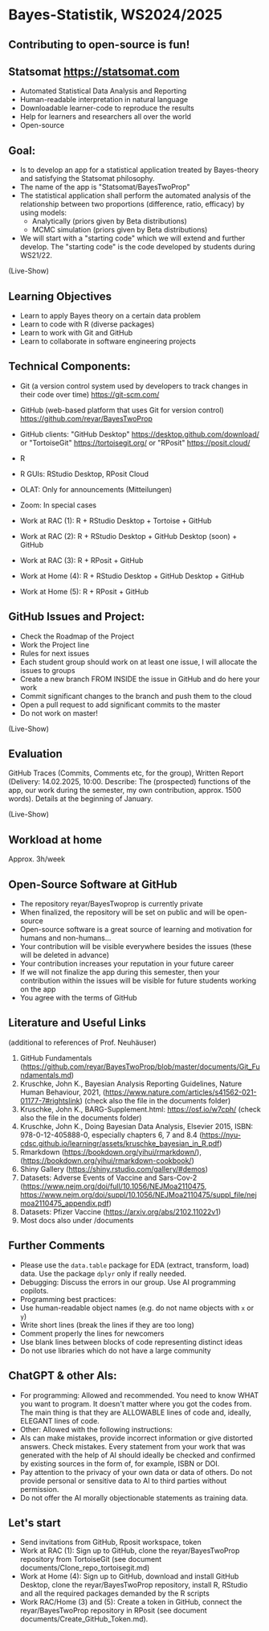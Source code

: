 # Bayes-Statistik, WS2024/2025
## Contributing to open-source is fun! 


## Statsomat https://statsomat.com 
-	Automated Statistical Data Analysis and Reporting
-	Human-readable interpretation in natural language
-	Downloadable learner-code to reproduce the results 
-	Help for learners and researchers all over the world
- 	Open-source 


## Goal: 
- Is to develop an app for a statistical application treated by Bayes-theory and satisfying the Statsomat philosophy.
- The name of the app is "Statsomat/BayesTwoProp" 
- The statistical application shall perform the automated analysis of the relationship between two proportions (difference, ratio, efficacy) by using models:  
	-  Analytically (priors given by Beta distributions)
	-  MCMC simulation (priors given by Beta distributions)
- We will start with a "starting code" which we will extend and further develop. The "starting code" is the code developed by students during WS21/22. 

(Live-Show)

## Learning Objectives
- Learn to apply Bayes theory on a certain data problem 
- Learn to code with R (diverse packages)
- Learn to work with Git and GitHub
- Learn to collaborate in software engineering projects 

## Technical Components:
- Git (a version control system used by developers to track changes in their code over time) https://git-scm.com/
- GitHub (web-based platform that uses Git for version control) https://github.com/reyar/BayesTwoProp
- GitHub clients: "GitHub Desktop" https://desktop.github.com/download/ or "TortoiseGit" https://tortoisegit.org/ or "RPosit" https://posit.cloud/
- R
- R GUIs: RStudio Desktop, RPosit Cloud
- OLAT: Only for announcements (Mitteilungen)
- Zoom: In special cases 

- Work at RAC (1): R + RStudio Desktop + Tortoise + GitHub
- Work at RAC (2): R + RStudio Desktop + GitHub Desktop (soon) + GitHub
- Work at RAC (3): R + RPosit + GitHub
- Work at Home (4): R + RStudio Desktop + GitHub Desktop + GitHub
- Work at Home (5): R + RPosit + GitHub
	
	
##  GitHub Issues and Project:
- Check the Roadmap of the Project 
- Work the Project line 
- Rules for next issues
- Each student group should work on at least one issue, I will allocate the issues to groups 
- Create a new branch FROM INSIDE the issue in GitHub and do here your work 
- Commit significant changes to the branch and push them to the cloud
- Open a pull request to add significant commits to the master
- Do not work on master! 

(Live-Show)
 
##	Evaluation

GitHub Traces (Commits, Comments etc, for the group), Written Report (Delivery: 14.02.2025, 10:00. Describe: The (prospected) functions of the app, our work during the semester, my own contribution, approx. 1500 words). Details at the beginning of January. 

(Live-Show)

## Workload at home
Approx. 3h/week 

## Open-Source Software at GitHub
- The repository reyar/BayesTwoprop is currently private
- When finalized, the repository will be set on public and will be open-source
- Open-source software is a great source of learning and motivation for humans and non-humans... 
- Your contribution will be visible everywhere besides the issues (these will be deleted in advance)
- Your contribution increases your reputation in your future career
- If we will not finalize the app during this semester, then your contribution within the issues will be visible for future students working on the app
- You agree with the terms of GitHub 


## Literature and Useful Links 
(additional to references of Prof. Neuhäuser) 

1. GitHub Fundamentals (https://github.com/reyar/BayesTwoProp/blob/master/documents/Git_Fundamentals.md)
2. Kruschke, John K., Bayesian Analysis Reporting Guidelines, Nature Human Behaviour, 2021,  (https://www.nature.com/articles/s41562-021-01177-7#rightslink) (check also the file in the documents folder)
3. Kruschke, John K., BARG-Supplement.html: https://osf.io/w7cph/ (check also the file in the documents folder)
4. Kruschke, John K., Doing Bayesian Data Analysis, Elsevier 2015, ISBN: 978-0-12-405888-0, especially chapters 6, 7 and 8.4 (https://nyu-cdsc.github.io/learningr/assets/kruschke_bayesian_in_R.pdf)
6. Rmarkdown (https://bookdown.org/yihui/rmarkdown/), (https://bookdown.org/yihui/rmarkdown-cookbook/)
7. Shiny Gallery (https://shiny.rstudio.com/gallery/#demos)
8. Datasets: Adverse Events of Vaccine and Sars-Cov-2 (https://www.nejm.org/doi/full/10.1056/NEJMoa2110475, https://www.nejm.org/doi/suppl/10.1056/NEJMoa2110475/suppl_file/nejmoa2110475_appendix.pdf)
9. Datasets: Pfizer Vaccine (https://arxiv.org/abs/2102.11022v1)
10. Most docs also under /documents


## Further Comments
- Please use the `data.table` package for EDA (extract, transform, load) data. Use the package `dplyr` only if really needed.
- Debugging: Discuss the errors in our group. Use AI programming copilots.
- Programming best practices:
- Use human-readable object names (e.g. do not name objects with `x` or `y`) 
- Write short lines (break the lines if they are too long)
- Comment properly the lines for newcomers 
- Use blank lines between blocks of code representing distinct ideas
- Do not use libraries which do not have a large community  


## ChatGPT & other AIs: 
- For programming: Allowed and recommended. You need to know WHAT you want to program. It doesn't matter where you got the codes from. The main thing is that they are ALLOWABLE lines of code and, ideally, ELEGANT lines of code. 
- Other: Allowed with the following instructions: 
- AIs can make mistakes, provide incorrect information or give distorted answers. Check mistakes. Every statement from your work that was generated with the help of AI should ideally be checked and confirmed by existing sources in the form of, for example, ISBN or DOI. 
- Pay attention to the privacy of your own data or data of others. Do not provide personal or sensitive data to AI to third parties without permission. 
- Do not offer the AI ​​morally objectionable statements as training data.


## Let's start 
- Send invitations from GitHub, Rposit workspace, token 
- Work at RAC (1): Sign up to GitHub, clone the reyar/BayesTwoProp repository from TortoiseGit (see document documents/Clone_repo_tortoisegit.md)
- Work at Home (4): Sign up to GitHub, download and install GitHub Desktop, clone the reyar/BayesTwoProp repository, install R, RStudio and all the required packages demanded by the R scripts
- Work RAC/Home (3) and (5): Create a token in GitHub, connect the reyar/BayesTwoProp repository in RPosit (see document documents/Create_GitHub_Token.md).   
